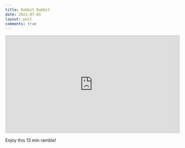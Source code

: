 ```yaml
---
title: Rabbit Rabbit
date: 2021-07-01
layout: post
comments: true
---
```


<iframe width="560" height="315" src="https://www.youtube.com/embed/0Hauz74Nbns" title="YouTube video player" frameborder="0" allow="accelerometer; autoplay; clipboard-write; encrypted-media; gyroscope; picture-in-picture" allowfullscreen></iframe>

Enjoy this 13 min ramble!